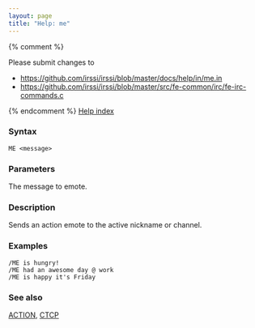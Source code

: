 ```yaml
---
layout: page
title: "Help: me"
---
```


{% comment %}

Please submit changes to
- https://github.com/irssi/irssi/blob/master/docs/help/in/me.in
- https://github.com/irssi/irssi/blob/master/src/fe-common/irc/fe-irc-commands.c


{% endcomment %}
[Help index](/documentation/help)

### Syntax ###

<div class="highlight irssisyntax"><pre style="\-\-cmdlen:2ch"><code><span class="synB">ME</span> <span class="synB05">&lt;message></span></code></pre></div>



### Parameters ###

The message to emote.

### Description ###

Sends an action emote to the active nickname or channel.

### Examples ###

    /ME is hungry!
    /ME had an awesome day @ work
    /ME is happy it's Friday

### See also ###
[ACTION](/documentation/help/action), [CTCP](/documentation/help/ctcp)

